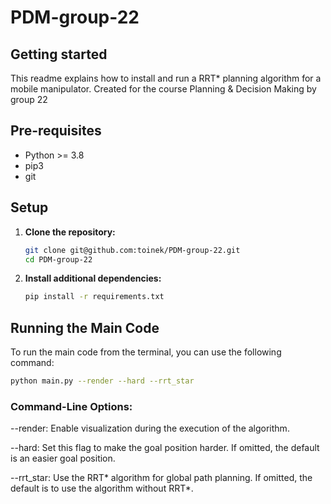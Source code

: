 # PDM-group-22

## Getting started
This readme explains how to install and run a RRT* planning algorithm for a mobile manipulator. Created for the course Planning & Decision Making by group 22

## Pre-requisites
+ Python >= 3.8
+ pip3
+ git

## Setup

1. **Clone the repository:**

    ```bash
    git clone git@github.com:toinek/PDM-group-22.git
    cd PDM-group-22
    ```

2. **Install additional dependencies:**

    ```bash
    pip install -r requirements.txt
    ```

## Running the Main Code
To run the main code from the terminal, you can use the following command:

```bash
python main.py --render --hard --rrt_star
```

### Command-Line Options:
--render: Enable visualization during the execution of the algorithm.

--hard: Set this flag to make the goal position harder. If omitted, the default is an easier goal position.

--rrt_star: Use the RRT* algorithm for global path planning. If omitted, the default is to use the algorithm without RRT*.
